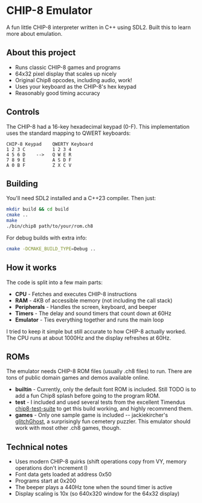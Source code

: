 # CHIP-8 Emulator

A fun little CHIP-8 interpreter written in C++ using SDL2. Built this to learn more about emulation.

## About this project

- Runs classic CHIP-8 games and programs
- 64x32 pixel display that scales up nicely
- Original Chip8 opcodes, including audio, work!
- Uses your keyboard as the CHIP-8's hex keypad
- Reasonably good timing accuracy

## Controls

The CHIP-8 had a 16-key hexadecimal keypad (0-F). This implementation uses the standard mapping to QWERT keyboards: 

```
CHIP-8 Keypad    QWERTY Keyboard
1 2 3 C          1 2 3 4
4 5 6 D    -->   Q W E R
7 8 9 E          A S D F
A 0 B F          Z X C V
```

## Building

You'll need SDL2 installed and a C++23 compiler. Then just:

```bash
mkdir build && cd build
cmake ..
make
./bin/chip8 path/to/your/rom.ch8
```

For debug builds with extra info:
```bash
cmake -DCMAKE_BUILD_TYPE=Debug ..
```

## How it works

The code is split into a few main parts:

- **CPU** - Fetches and executes CHIP-8 instructions
- **RAM** - 4KB of accessible memory (not including the call stack)
- **Peripherals** - Handles the screen, keyboard, and beeper
- **Timers** - The delay and sound timers that count down at 60Hz
- **Emulator** - Ties everything together and runs the main loop

I tried to keep it simple but still accurate to how CHIP-8 actually worked. The CPU runs at about 1000Hz and the display refreshes at 60Hz.

## ROMs

The emulator needs CHIP-8 ROM files (usually .ch8 files) to run. There are tons of public domain games and demos available online. 

- **builtin** - Currently, only the default font ROM is included. Still TODO is to add a fun Chip8 splash before going to the program ROM. 
- **test** - I included and used several tests from the excellent Timendus [chip8-test-suite](https://github.com/Timendus/chip8-test-suite) to get this build working, and highly recommend them.
- **games** - Only one sample game is included -- jackiekircher's [glitchGhost](https://github.com/jackiekircher/glitch-ghost), a surprisingly fun cemetery puzzler. This emulator should work with most other .ch8 games, though.

## Technical notes

- Uses modern CHIP-8 quirks (shift operations copy from VY, memory operations don't increment I)
- Font data gets loaded at address 0x50
- Programs start at 0x200
- The beeper plays a 440Hz tone when the sound timer is active
- Display scaling is 10x (so 640x320 window for the 64x32 display)